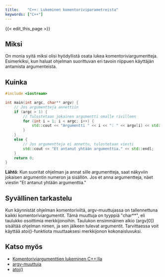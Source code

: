```yaml
---
title:    "C++: Lukeminen komentoriviparametreista"
keywords: ["C++"]
---
```


{{< edit_this_page >}}

## Miksi

On monia syitä miksi olisi hyödyllistä osata lukea komentoriviargumentteja. Esimerkiksi, kun haluat ohjelman suorittuvan eri tavoin riippuen käyttäjän antamista argumenteista.

## Kuinka

```C++
#include <iostream>

int main(int argc, char** argv) {
    // Jos argumentteja annettiin
    if (argc > 1) {
        // Tulostetaan jokainen argumentti omalle rivilleen
        for (int i = 1; i < argc; i++) {
            std::cout << "Argumentti " << i << ": " << argv[i] << std::endl;
        }
    }
    else {
        // Jos argumentteja ei annettu, tulostetaan viesti
        std::cout << "Et antanut yhtään argumenttia." << std::endl;
    }
    return 0;
}
```

**Lähtö**: Kun suoritat ohjelman ja annat sille argumentteja, saat näkyviin jokaisen argumentin numeron ja sisällön. Jos et anna argumentteja, näet viestin "Et antanut yhtään argumenttia."

## Syvällinen tarkastelu

Kun käynnistät ohjelman komentoriviltä, argv-muuttujassa on tallennettuna kaikki komentoriviargumentit. Tämä muuttuja on tyyppiä "char**", eli taulukko osoittimia merkkijonoihin. Taulukon ensimmäinen alkio (argv[0]) sisältää ohjelman nimen, ja sen jälkeen tulevat argumentit. Tarvittaessa voit käyttää atoi()-funktiota muuttaaksesi merkkijonon kokonaisluvuksi.

## Katso myös

- [Komentoriviargumenttien lukeminen C++:lla](https://www.learncpp.com/cpp-tutorial/122-command-line-arguments/)
- [argv-muuttuja](http://www.cplusplus.com/forum/general/3097/)
- [atoi()](https://www.cplusplus.com/reference/cstdlib/atoi/)
